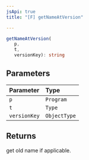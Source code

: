 ```yaml
---
jsApi: true
title: "[F] getNameAtVersion"

---
```

```ts
getNameAtVersion(
   p, 
   t, 
   versionKey): string
```

## Parameters

| Parameter | Type |
| :------ | :------ |
| `p` | `Program` |
| `t` | `Type` |
| `versionKey` | `ObjectType` |

## Returns

get old name if applicable.
